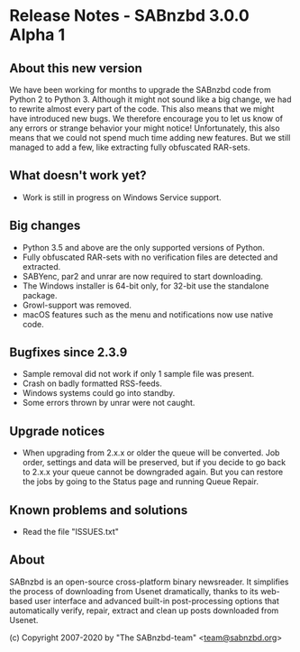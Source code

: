 Release Notes - SABnzbd 3.0.0 Alpha 1
=========================================================

## About this new version
We have been working for months to upgrade the SABnzbd code from Python 2 to Python 3.
Although it might not sound like a big change, we had to rewrite almost every part of
the code. This also means that we might have introduced new bugs. We therefore encourage
you to let us know of any errors or strange behavior your might notice!
Unfortunately, this also means that we could not spend much time adding new features.
But we still managed to add a few, like extracting fully obfuscated RAR-sets.

## What doesn't work yet?
- Work is still in progress on Windows Service support.

## Big changes
- Python 3.5 and above are the only supported versions of Python.
- Fully obfuscated RAR-sets with no verification files are detected and extracted.
- SABYenc, par2 and unrar are now required to start downloading.
- The Windows installer is 64-bit only, for 32-bit use the standalone package.
- Growl-support was removed.
- macOS features such as the menu and notifications now use native code.

## Bugfixes since 2.3.9
- Sample removal did not work if only 1 sample file was present.
- Crash on badly formatted RSS-feeds.
- Windows systems could go into standby.
- Some errors thrown by unrar were not caught.

## Upgrade notices
- When upgrading from 2.x.x or older the queue will be converted. Job order,
  settings and data will be preserved, but if you decide to go back to 2.x.x
  your queue cannot be downgraded again. But you can restore the jobs by going
  to the Status page and running Queue Repair.

## Known problems and solutions
- Read the file "ISSUES.txt"

## About
  SABnzbd is an open-source cross-platform binary newsreader.
  It simplifies the process of downloading from Usenet dramatically, thanks
  to its web-based user interface and advanced built-in post-processing options
  that automatically verify, repair, extract and clean up posts downloaded
  from Usenet.

  (c) Copyright 2007-2020 by "The SABnzbd-team" \<team@sabnzbd.org\>

